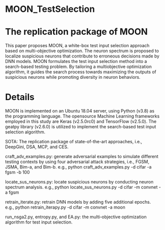# MOON_TestSelection
# The replication package of MOON

This paper proposes MOON, a white-box test input selection approach based on multi-objective optimization. The neuron spectrum is proposed to
localize suspicious neurons that contribute to erroneous decisions made by DNN models. MOON formulates the test input selection method into a search-based testing problem. By tailoring a multiobjective optimization algorithm, it guides the search process towards maximizing the outputs of suspicious neurons while promoting diversity in neuron behaviors.

# Details
MOON is implemented on an Ubuntu 18.04 server, using Python (v3.8) as the programming language. The opensource Machine Learning frameworks employed in this study are Keras (v2.5.0rc0) and TensorFlow (v2.5.0). The geatpy library (v2.6.0) is utilized to implement the search-based test input selection algorithm.  

SOTA: The replication package of state-of-the-art approaches, i.e., DeepGini, DSA, MCP, and CES.

craft_adv_examples.py: generate adversarial examples to simulate different testing contexts by using four adversarial attack strategies, i.e., FGSM, JSMA, Bim-a, and Bim-b.
e.g., python craft_adv_examples.py -d cifar -a fgsm -b 100

locate_sus_neurons.py: locate suspicious neurons by conducting neuron spectrum analysis. 
e.g., python locate_sus_neurons.py -d cifar -m convnet -a fgsm

retrain_iterate.py: retrain DNN models by adding five additional epochs.
e.g., python retrain_iterapy.py -d cifar -m convnet -a moon

run_nsga2.py, entropy.py, and EA.py: the multi-objective optimization algorithm for test input selection.
